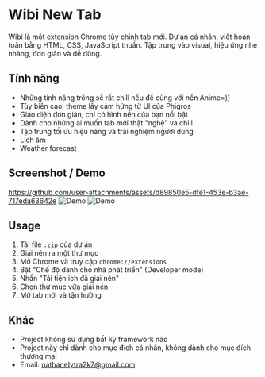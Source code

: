 # Wibi New Tab

Wibi là một extension Chrome tùy chỉnh tab mới.
Dự án cá nhân, viết hoàn toàn bằng HTML, CSS, JavaScript thuần.
Tập trung vào visual, hiệu ứng nhẹ nhàng, đơn giản và dễ dùng.

## Tính năng

- Những tính năng trông sẽ rất chill nếu đề cùng với nền Anime=))
- Tùy biến cao, theme lấy cảm hứng từ UI của Phigros
- Giao diện đơn giản, chỉ có hình nền của bạn nổi bật
- Dành cho những ai muốn tab mới thật "nghệ" và chill
- Tập trung tối ưu hiệu năng và trải nghiệm người dùng
- Lịch âm
- Weather forecast

## Screenshot / Demo

https://github.com/user-attachments/assets/d89850e5-dfe1-453e-b3ae-717eda63642e
![Demo](./image/preview.webp)
![Demo](./image/previewsafemode.webp)

## Usage

1. Tải file `.zip` của dự án
2. Giải nén ra một thư mục
3. Mở Chrome và truy cập `chrome://extensions`
4. Bật "Chế độ dành cho nhà phát triển" (Developer mode)
5. Nhấn "Tải tiện ích đã giải nén"
6. Chọn thư mục vừa giải nén
7. Mở tab mới và tận hưởng

## Khác

- Project không sử dụng bất kỳ framework nào
- Project này chỉ dành cho mục đích cá nhân, không dành cho mục đích thương mại
- Email: nathanelytra2k7@gmail.com
